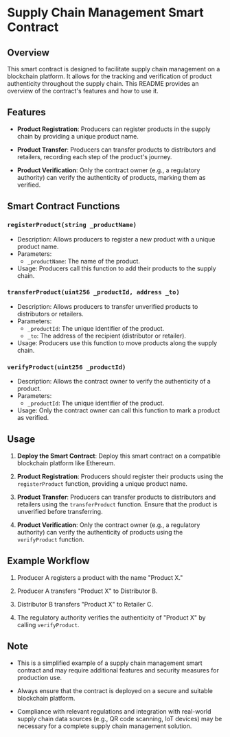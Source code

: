 # Supply Chain Management Smart Contract

## Overview

This smart contract is designed to facilitate supply chain management on a blockchain platform. It allows for the tracking and verification of product authenticity throughout the supply chain. This README provides an overview of the contract's features and how to use it.

## Features

- **Product Registration**: Producers can register products in the supply chain by providing a unique product name.

- **Product Transfer**: Producers can transfer products to distributors and retailers, recording each step of the product's journey.

- **Product Verification**: Only the contract owner (e.g., a regulatory authority) can verify the authenticity of products, marking them as verified.

## Smart Contract Functions

### `registerProduct(string _productName)`

- Description: Allows producers to register a new product with a unique product name.
- Parameters:
  - `_productName`: The name of the product.
- Usage: Producers call this function to add their products to the supply chain.

### `transferProduct(uint256 _productId, address _to)`

- Description: Allows producers to transfer unverified products to distributors or retailers.
- Parameters:
  - `_productId`: The unique identifier of the product.
  - `_to`: The address of the recipient (distributor or retailer).
- Usage: Producers use this function to move products along the supply chain.

### `verifyProduct(uint256 _productId)`

- Description: Allows the contract owner to verify the authenticity of a product.
- Parameters:
  - `_productId`: The unique identifier of the product.
- Usage: Only the contract owner can call this function to mark a product as verified.

## Usage

1. **Deploy the Smart Contract**: Deploy this smart contract on a compatible blockchain platform like Ethereum.

2. **Product Registration**: Producers should register their products using the `registerProduct` function, providing a unique product name.

3. **Product Transfer**: Producers can transfer products to distributors and retailers using the `transferProduct` function. Ensure that the product is unverified before transferring.

4. **Product Verification**: Only the contract owner (e.g., a regulatory authority) can verify the authenticity of products using the `verifyProduct` function.

## Example Workflow

1. Producer A registers a product with the name "Product X."

2. Producer A transfers "Product X" to Distributor B.

3. Distributor B transfers "Product X" to Retailer C.

4. The regulatory authority verifies the authenticity of "Product X" by calling `verifyProduct`.

## Note

- This is a simplified example of a supply chain management smart contract and may require additional features and security measures for production use.

- Always ensure that the contract is deployed on a secure and suitable blockchain platform.

- Compliance with relevant regulations and integration with real-world supply chain data sources (e.g., QR code scanning, IoT devices) may be necessary for a complete supply chain management solution.
